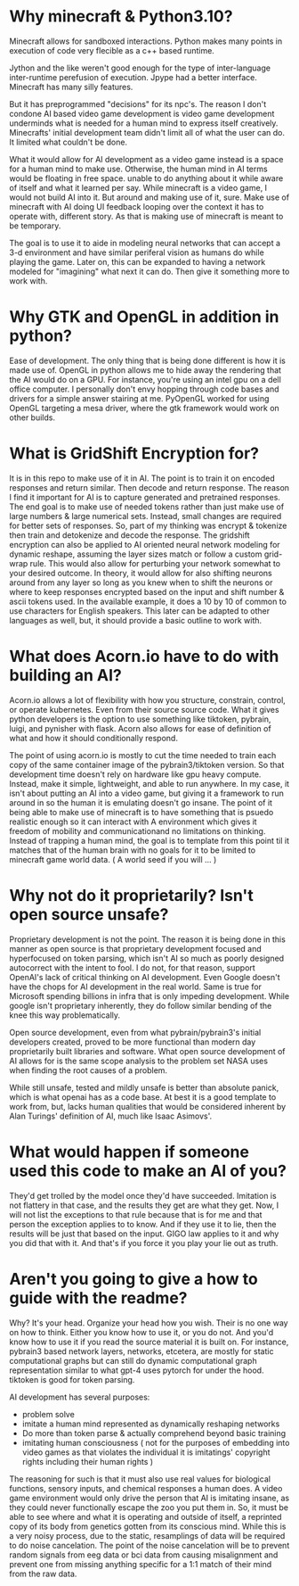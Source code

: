 # Why minecraft & Python3.10?

Minecraft allows for sandboxed interactions. Python makes many points in execution of code very flecible as a c++ based runtime. 

Jython and the like weren't good enough for the type of inter-language inter-runtime perefusion of execution. Jpype had a better interface. Minecraft has many silly features.

But it has preprogrammed "decisions" for its npc's. The reason I don't condone AI based video game development is video game development underminds what is needed for a human mind 
 to express itself creatively. Minecrafts' initial development team didn't limit all of what the user can do. It limited what couldn't be done. 

What it would allow for AI development as a video game instead is a space for a human mind to make use. Otherwise, the human mind in AI terms would be floating in free space.
 unable to do anything about it while aware of itself and what it learned per say. While minecraft is a video game, I would not build AI into it. But around and making use of it,
 sure. Make use of minecraft with AI doing UI feedback looping over the context it has to operate with, different story. As that is making use of minecraft is meant to be temporary.

The goal is to use it to aide in modeling neural networks that can accept a 3-d environment and have similar periferal vision as humans do while playing the game. Later on, this can
 be expanded to having a network modeled for "imagining" what next it can do. Then give it something more to work with.


# Why GTK and OpenGL in addition in python?

Ease of development. The only thing that is being done different is how it is made use of. OpenGL in python allows me to hide away the rendering that the AI would do on a GPU.
 For instance, you're using an intel gpu on a dell office computer. I personally don't envy hopping through code bases and drivers for a simple answer stairing at me.
 PyOpenGL worked for using OpenGL targeting a mesa driver, where the gtk framework would work on other builds. 

# What is GridShift Encryption for?

It is in this repo to make use of it in AI. The point is to train it on encoded responses and return similar. Then decode and return response. The reason I find it important for AI
 is to capture generated and pretrained responses. The end goal is to make use of needed tokens rather than just make use of large numbers & large numerical sets. Instead, small
 changes are required for better sets of responses. So, part of my thinking was encrypt & tokenize then train and detokenize and decode the response. The gridshift encryption 
 can also be applied to AI oriented neural network modeling for dynamic reshape, assuming the layer sizes match or follow a custom grid-wrap rule. This would also allow for perturbing your network somewhat to your desired outcome. In theory, it would allow for also shifting neurons around from any layer so long as you knew when to shift the neurons or where to keep responses encrypted based on the input and shift number & ascii tokens used. In the available example, it does a 10 by 10 of common to use characters for English speakers. This later can be adapted to other languages as well, but, it should provide a basic outline to work with.

# What does Acorn.io have to do with building an AI?

Acorn.io allows a lot of flexibility with how you structure, constrain, control, or operate kubernetes. Even from their source source code. What it gives python developers is the 
 option to use something like tiktoken, pybrain, luigi, and pynisher with flask. Acorn also allows for ease of definition of what and how it should conditionally respond.

The point of using acorn.io is mostly to cut the time needed to train each copy of the same container image of the pybrain3/tiktoken version. So that development time doesn't rely 
 on hardware like gpu heavy compute. Instead, make it simple, lightweight, and able to run anywhere. In my case, it isn't about putting an AI into a video game, but giving it a 
 framework to run around in so the human it is emulating doesn't go insane. The point of it being able to make use of minecraft is to have something that is psuedo realistic
 enough so it can interact with A environment which gives it freedom of mobility and communicationand no limitations on thinking. Instead of trapping a human mind, the goal is to
 template from this point til it matches that of the human brain with no goals for it to be limited to minecraft game world data. ( A world seed if you will ... )


# Why not do it proprietarily? Isn't open source unsafe?

Proprietary development is not the point. The reason it is being done in this manner as open source is that proprietary development focused and hyperfocused on token parsing, which isn't AI so much as poorly designed autocorrect with the intent to fool. I do not, for that reason, support OpenAI's lack of critical thinking on AI development. Even Google doesn't
 have the chops for AI development in the real world. Same is true for Microsoft spending billions in infra that is only impeding development. While google isn't proprietary inherently, they do follow similar bending of the knee this way problematically. 

Open source development, even from what pybrain/pybrain3's initial developers created, proved to be more functional than modern day proprietarily built libraries and software. What open source development of AI allows for is the same scope analysis to the problem set NASA uses when finding the root causes of a problem.


While still unsafe, tested and mildly unsafe is better than absolute panick, which is what openai has as a code base. At best it is a good template to work from, but, lacks human qualities that would be considered inherent by Alan Turings' definition of AI, much like Isaac Asimovs'.

# What would happen if someone used this code to make an AI of you?

They'd get trolled by the model once they'd have succeeded. Imitation is not flattery in that case, and the results they get are what they get. Now, I will not list the exceptions to that rule because that is for me and that person the exception applies to  to know. And if they use it to lie, then the results will be just that based on the input. GIGO law applies to it and why you did that with it. And that's if you force it you play your lie out as truth.

# Aren't you going to give a how to guide with the readme?

Why? It's your head. Organize your head how you wish. Their is no one way on how to think. Either you know how to use it, or you do not. And you'd know how to use it if you read the source material it is built on. For instance, pybrain3 based network layers, networks, etcetera, are mostly for static computational graphs but can still do dynamic computational graph representation similar to what gpt-4 uses pytorch for under the hood. tiktoken is good for token parsing. 

AI development has several purposes:
 * problem solve
 * imitate a human mind represented as dynamically reshaping networks
 * Do more than token parse & actually comprehend beyond basic training
 * imitating human consciousness ( not for the purposes of embedding into video games as that violates the individual it is imitatings' copyright rights including their human rights )

The reasoning for such is that it must also use real values for biological functions, sensory inputs, and chemical responses a human does. A video game environment would only drive the person that AI is imitating insane, as they could never functionally escape the zoo you put them in. So, it must be able to see where and what it is operating and outside of itself, a reprinted copy of its body from genetics gotten from its conscious mind. While this is a very noisy process, due to the static, resamplings of data will be required to do noise cancelation. The point of the noise cancelation will be to prevent random signals from eeg data or bci data from causing misalignment and prevent one from missing anything specific for a 1:1 match of their mind from the raw data.
